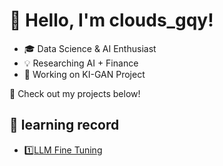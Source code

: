 # 👋 Hello, I'm clouds_gqy!  
- 🎓 Data Science & AI Enthusiast  
- 💡 Researching AI + Finance  
- 🔭 Working on KI-GAN Project  

🚀 Check out my projects below!  
## 📕 learning record
- 1️⃣[LLM Fine Tuning](https://github.com/clouds1102/LLM-Fine-Tuning-Learning-Record)
